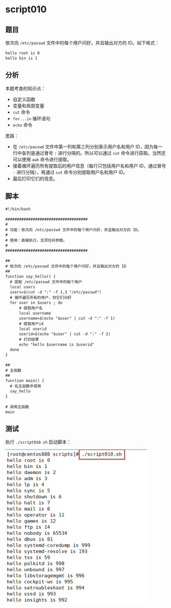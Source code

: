 # script010 
## 题目

依次向 `/etc/passwd` 文件中的每个用户问好，并且输出对方的 ID。如下格式：
```text
hello root is 0
hello bin is 1
```





## 分析

本题考查的知识点：

- 自定义函数
- 变量和局部变量
- `cut` 命令
- `for...in` 循环语句
- `echo` 命令

思路：

- 在 `/etc/passwd` 文件中第一列和第三列分别表示用户名和用户 ID，因为每一行中各列是通过冒号 `:` 进行分隔的。所以可以通过 `cut` 命令进行获取。当然还可以使用 `awk` 命令进行提取。
- 接着循环遍历所有提取后的用户信息（每行只包括用户名和用户 ID，通过冒号 `:` 进行分隔），再通过 `cut` 命令分别提取用户名和用户 ID。
- 最后打印它们的信息。





## 脚本

```shell
#!/bin/bash

####################################
#
# 功能：依次向 /etc/passwd 文件中的每个用户问好，并且输出对方的 ID。
#
# 使用：直接执行，无须任何参数。
#
####################################

##
# 依次向 /etc/passwd 文件中的每个用户问好，并且输出对方的 ID
##
function say_hello() {
  # 提取 /etc/passwd 文件中的每个用户
  local users
  users=$(cut -d ":" -f 1,3 "/etc/passwd")
  # 循环遍历所有的用户，向它们问好
  for user in $users ; do
      # 提取用户名
      local username
      username=$(echo "$user" | cut -d ":" -f 1)
      # 提取用户id
      local userid
      userid=$(echo "$user" | cut -d ":" -f 2)
      # 打印结果
      echo "hello $username is $userid"
  done
}

##
# 主函数
##
function main() {
  # 在主函数中调用
  say_hello
}

# 调用主函数
main
```





## 测试

执行 `./script010.sh` 启动脚本：

![image-20220530201926229](image-script010/image-20220530201926229.png)

